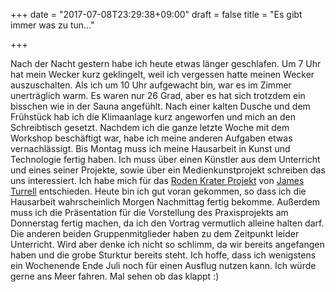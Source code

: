 +++
date = "2017-07-08T23:29:38+09:00"
draft = false
title = "Es gibt immer was zu tun..."

+++

Nach der Nacht gestern habe ich heute etwas länger geschlafen. Um 7 Uhr hat mein
Wecker kurz geklingelt, weil ich vergessen hatte meinen Wecker auszuschalten.
Als ich um 10 Uhr aufgewacht bin, war es im Zimmer unerträglich warm. Es waren
nur 26 Grad, aber es hat sich trotzdem ein bisschen wie in der Sauna angefühlt.
Nach einer kalten Dusche und dem Frühstück hab ich die Klimaanlage kurz
angeworfen und mich an den Schreibtisch gesetzt. Nachdem ich die ganze letzte
Woche mit dem Workshop beschäftigt war, habe ich meine anderen Aufgaben etwas
vernachlässigt. Bis Montag muss ich meine Hausarbeit in Kunst und Technologie
fertig haben. Ich muss über einen Künstler aus dem Unterricht und eines seiner
Projekte, sowie über ein Medienkunstprojekt schreiben das uns interessiert. Ich
habe mich für das [Roden Krater Projekt] von [James Turrell] entschieden. Heute
bin ich gut voran gekommen, so dass ich die Hausarbeit wahrscheinlich Morgen
Nachmittag fertig bekomme. Außerdem muss ich die Präsentation für die
Vorstellung des Praxisprojekts am Donnerstag fertig machen, da ich den Vortrag
vermutlich alleine halten darf. Die anderen beiden Gruppenmitglieder haben zu
dem Zeitpunkt leider Unterricht. Wird aber denke ich nicht so schlimm, da wir
bereits angefangen haben und die grobe Sturktur bereits steht. Ich hoffe, dass
ich wenigstens ein Wochenende Ende Juli noch für einen Ausflug nutzen kann. Ich
würde gerne ans Meer fahren. Mal sehen ob das klappt :)

<!-- Links: -->
[James Turrell]: http://jamesturrell.com
[Roden Krater Projekt]: http://rodencrater.com
